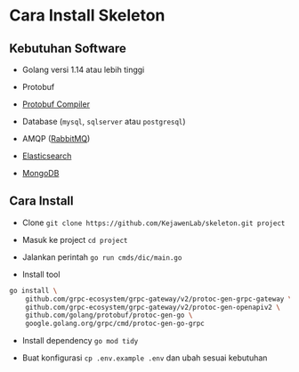 # Cara Install Skeleton

## Kebutuhan Software

- Golang versi 1.14 atau lebih tinggi

- Protobuf

- [Protobuf Compiler](https://grpc.io/docs/protoc-installation)

- Database (`mysql`, `sqlserver` atau `postgresql`)

- AMQP ([RabbitMQ](https://www.rabbitmq.com))

- [Elasticsearch](https://www.elastic.co)

- [MongoDB](https://www.mongodb.com)

## Cara Install

- Clone `git clone https://github.com/KejawenLab/skeleton.git project`

- Masuk ke project `cd project`

- Jalankan perintah `go run cmds/dic/main.go`

- Install tool

```bash
go install \
    github.com/grpc-ecosystem/grpc-gateway/v2/protoc-gen-grpc-gateway \
    github.com/grpc-ecosystem/grpc-gateway/v2/protoc-gen-openapiv2 \
    github.com/golang/protobuf/protoc-gen-go \
    google.golang.org/grpc/cmd/protoc-gen-go-grpc
```

- Install dependency `go mod tidy`

- Buat konfigurasi `cp .env.example .env` dan ubah sesuai kebutuhan
